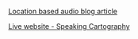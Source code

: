 [Location based audio blog article](https://scalingcoalescence.wordpress.com/2022/08/18/location-based-audio)

[Live website - Speaking Cartography](https://zaokret.github.io/location-based-audio)

